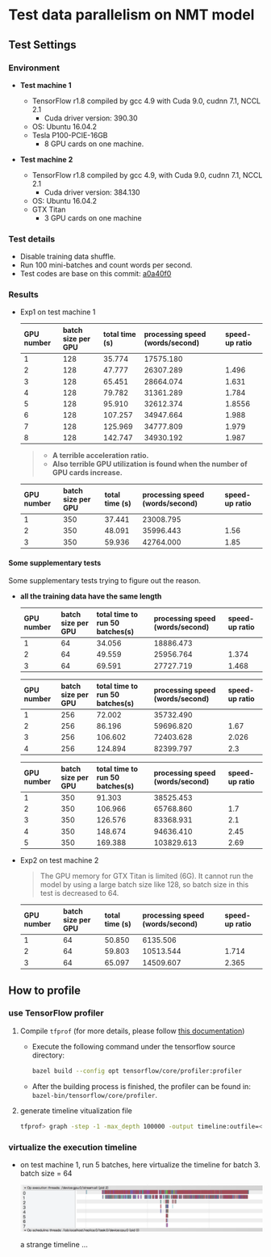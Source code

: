 # Test data parallelism on NMT model

## Test Settings

### Environment

- **Test machine 1**
  - TensorFlow r1.8 compiled by gcc 4.9 with Cuda 9.0, cudnn 7.1, NCCL 2.1
    - Cuda driver version: 390.30
  - OS: Ubuntu 16.04.2
  - Tesla P100-PCIE-16GB
    - 8 GPU cards on one machine.

- **Test machine 2**
  - TensorFlow r1.8 compiled by gcc 4.9, with Cuda 9.0, cudnn 7.1, NCCL 2.1
    - Cuda driver version: 384.130
  - OS: Ubuntu 16.04.2
  - GTX Titan
    - 3 GPU cards on one machine

### Test details

- Disable training data shuffle.
- Run 100 mini-batches and count words per second.
- Test codes are base on this commit: [a0a40f0](https://github.com/lcy-seso/dl_framework/tree/a0a40f065ecf9ceb36061c1ef2d749327d051da8/tensorflow/test_parallel_tensorflow)

### Results

- Exp1 on test machine 1

    |GPU number|batch size per GPU|total time (s)|processing speed (words/second)|speed-up ratio|
    |:--|:--|:--|:--|:--|
    |1|128|35.774|17575.180|
    |2|128|47.777|26307.289|1.496|
    |3|128|65.451|28664.074|1.631|
    |4|128|79.782|31361.289|1.784|
    |5|128|95.910|32612.374|1.8556|
    |6|128|107.257|34947.664|1.988|
    |7|128|125.969|34777.809|1.979|
    |8|128|142.747|34930.192|1.987|

    >- **A terrible acceleration ratio.**
    >- **Also terrible GPU utilization is found when the number of GPU cards increase.**

    |GPU number|batch size per GPU|total time (s)|processing speed (words/second)|speed-up ratio|
    |:--|:--|:--|:--|:--|
    |1|350|37.441|23008.795|
    |2|350|48.091|35996.443|1.56|
    |3|350|59.936|42764.000|1.85|

#### Some supplementary tests

Some supplementary tests trying to figure out the reason.

- **all the training data have the same length**

    |GPU number|batch size per GPU|total time to run 50 batches(s)|processing speed (words/second)|speed-up ratio|
    |:--|:--|:--|:--|:--|
    |1|64|34.056|18886.473|
    |2|64|49.559|25956.764|1.374|
    |3|64|69.591|27727.719|1.468|

    |GPU number|batch size per GPU|total time to run 50 batches(s)|processing speed (words/second)|speed-up ratio|
    |:--|:--|:--|:--|:--|
    |1|256|72.002|35732.490|
    |2|256|86.196|59696.820|1.67|
    |3|256|106.602|72403.628|2.026|
    |4|256|124.894|82399.797|2.3|

    |GPU number|batch size per GPU|total time to run 50 batches(s)|processing speed (words/second)|speed-up ratio|
    |:--|:--|:--|:--|:--|
    |1|350|91.303|38525.453|
    |2|350|106.966|65768.860|1.7|
    |3|350|126.576|83368.931|2.1|
    |4|350|148.674|94636.410|2.45|
    |5|350|169.388|103829.613|2.69|

- Exp2 on test machine 2

  >The GPU memory for GTX Titan is limited (6G). It cannot run the model by using a large batch size like 128, so batch size in this test is decreased to 64.

  |GPU number|batch size per GPU|total time (s)|processing speed (words/second)|speed-up ratio|
  |:--|:--|:--|:--|:--|
  |1|64|50.850|6135.506|
  |2|64|59.803|10513.544|1.714|
  |3|64|65.097|14509.607|2.365|

## How to profile

### use TensorFlow profiler

1. Compile `tfprof` (for more details, please follow [this documentation](https://github.com/tensorflow/tensorflow/blob/master/tensorflow/core/profiler/g3doc/command_line.md#build-tfprof))

    - Execute the following command under the tensorflow source directory:

        ```bash
        bazel build --config opt tensorflow/core/profiler:profiler
        ```

    - After the building process is finished, the profiler can be found in: `bazel-bin/tensorflow/core/profiler`.

1. generate timeline vitualization file

    ```bash
    tfprof> graph -step -1 -max_depth 100000 -output timeline:outfile=<filename>
    ```

### virtualize the execution timeline

- on test machine 1, run 5 batches, here virtualize the timeline for batch 3. batch size = 64

  <p align="center">
  <img src="images/timeline_for_8_cards.png">
  </p>

  a strange timeline ...
